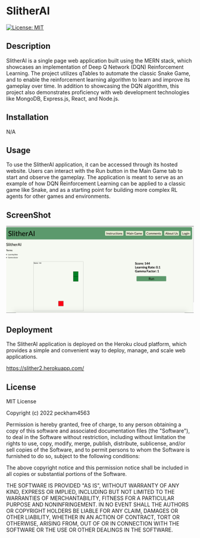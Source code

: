 # SlitherAI

[![License: MIT](https://img.shields.io/badge/License-MIT-yellow.svg)](https://opensource.org/licenses/MIT)

## Description

SlitherAI is a single page web application built using the MERN stack, which showcases an implementation of Deep Q Network (DQN) Reinforcement Learning. The project utilizes qTables to automate the classic Snake Game, and to enable the reinforcement learning algorithm to learn and improve its gameplay over time. In addition to showcasing the DQN algorithm, this project also demonstrates proficiency with web development technologies like MongoDB, Express.js, React, and Node.js.

## Installation

N/A

## Usage

To use the SlitherAI application, it can be accessed through its hosted website. Users can interact with the Run button in the Main Game tab to start and observe the gameplay. The application is meant to serve as an example of how DQN Reinforcement Learning can be applied to a classic game like Snake, and as a starting point for building more complex RL agents for other games and environments.
## ScreenShot

![Slither](./assets/SlitherAI.png)

## Deployment

The SlitherAI application is deployed on the Heroku cloud platform, which provides a simple and convenient way to deploy, manage, and scale web applications.

https://slither2.herokuapp.com/

## License

MIT License

Copyright (c) 2022 peckham4563

Permission is hereby granted, free of charge, to any person obtaining a copy
of this software and associated documentation files (the "Software"), to deal
in the Software without restriction, including without limitation the rights
to use, copy, modify, merge, publish, distribute, sublicense, and/or sell
copies of the Software, and to permit persons to whom the Software is
furnished to do so, subject to the following conditions:

The above copyright notice and this permission notice shall be included in all
copies or substantial portions of the Software.

THE SOFTWARE IS PROVIDED "AS IS", WITHOUT WARRANTY OF ANY KIND, EXPRESS OR
IMPLIED, INCLUDING BUT NOT LIMITED TO THE WARRANTIES OF MERCHANTABILITY,
FITNESS FOR A PARTICULAR PURPOSE AND NONINFRINGEMENT. IN NO EVENT SHALL THE
AUTHORS OR COPYRIGHT HOLDERS BE LIABLE FOR ANY CLAIM, DAMAGES OR OTHER
LIABILITY, WHETHER IN AN ACTION OF CONTRACT, TORT OR OTHERWISE, ARISING FROM,
OUT OF OR IN CONNECTION WITH THE SOFTWARE OR THE USE OR OTHER DEALINGS IN THE
SOFTWARE.

